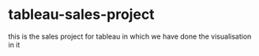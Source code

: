# tableau-sales-project
this is the sales project for tableau in which we have done the visualisation in it
